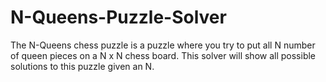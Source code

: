 # N-Queens-Puzzle-Solver
The N-Queens chess puzzle is a puzzle where you try to put all N number of queen pieces on a N x N chess board. This solver will show all possible solutions to this puzzle given an N.
